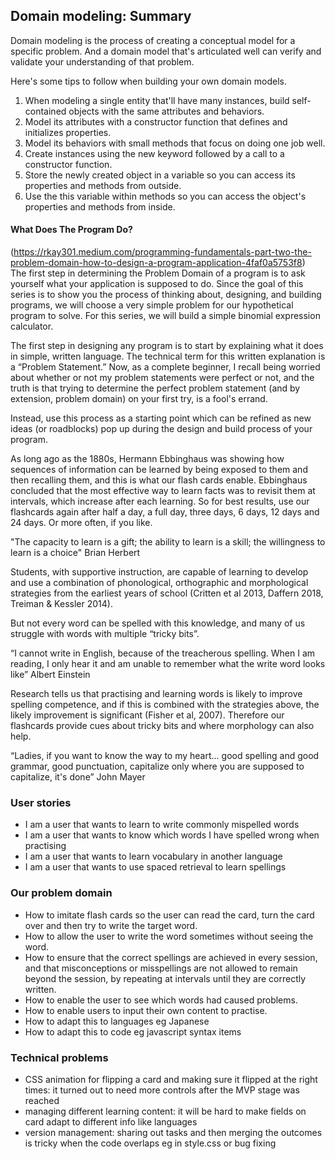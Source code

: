 ## Domain modeling: Summary

Domain modeling is the process of creating a conceptual model for a specific
problem. And a domain model that's articulated well can verify and validate your
understanding of that problem.

Here's some tips to follow when building your own domain models.

1. When modeling a single entity that'll have many instances, build
   self-contained objects with the same attributes and behaviors.
2. Model its attributes with a constructor function that defines and initializes
   properties.
3. Model its behaviors with small methods that focus on doing one job well.
4. Create instances using the new keyword followed by a call to a constructor
   function.
5. Store the newly created object in a variable so you can access its properties
   and methods from outside.
6. Use the this variable within methods so you can access the object's
   properties and methods from inside.

#### What Does The Program Do?

(<a href="https://rkay301.medium.com/programming-fundamentals-part-two-the-problem-domain-how-to-design-a-program-application-4faf0a5753f8">https://rkay301.medium.com/programming-fundamentals-part-two-the-problem-domain-how-to-design-a-program-application-4faf0a5753f8)</a>  
The first step in determining the Problem Domain of a program is to ask yourself
what your application is supposed to do. Since the goal of this series is to
show you the process of thinking about, designing, and building programs, we
will choose a very simple problem for our hypothetical program to solve. For
this series, we will build a simple binomial expression calculator.

The first step in designing any program is to start by explaining what it does
in simple, written language. The technical term for this written explanation is
a “Problem Statement.” Now, as a complete beginner, I recall being worried about
whether or not my problem statements were perfect or not, and the truth is that
trying to determine the perfect problem statement (and by extension, problem
domain) on your first try, is a fool's errand.

Instead, use this process as a starting point which can be refined as new ideas
(or roadblocks) pop up during the design and build process of your program.

As long ago as the 1880s, Hermann Ebbinghaus was showing how sequences of
information can be learned by being exposed to them and then recalling them, and
this is what our flash cards enable. Ebbinghaus concluded that the most
effective way to learn facts was to revisit them at intervals, which increase
after each learning. So for best results, use our flashcards again after half a
day, a full day, three days, 6 days, 12 days and 24 days. Or more often, if you
like.

"The capacity to learn is a gift; the ability to learn is a skill; the
willingness to learn is a choice" Brian Herbert

Students, with supportive instruction, are capable of learning to develop and
use a combination of phonological, orthographic and morphological strategies
from the earliest years of school (Critten et al 2013, Daffern 2018, Treiman &
Kessler 2014).

But not every word can be spelled with this knowledge, and many of us struggle
with words with multiple “tricky bits”.

“I cannot write in English, because of the treacherous spelling. When I am
reading, I only hear it and am unable to remember what the write word looks
like” Albert Einstein

Research tells us that practising and learning words is likely to improve
spelling competence, and if this is combined with the strategies above, the
likely improvement is significant (Fisher et al, 2007). Therefore our flashcards
provide cues about tricky bits and where morphology can also help.

“Ladies, if you want to know the way to my heart... good spelling and good
grammar, good punctuation, capitalize only where you are supposed to capitalize,
it's done” John Mayer

### User stories

- I am a user that wants to learn to write commonly mispelled words
- I am a user that wants to know which words I have spelled wrong when
  practising
- I am a user that wants to learn vocabulary in another language
- I am a user that wants to use spaced retrieval to learn spellings

### Our problem domain

- How to imitate flash cards so the user can read the card, turn the card over
  and then try to write the target word.
- How to allow the user to write the word sometimes without seeing the word.
- How to ensure that the correct spellings are achieved in every session, and
  that misconceptions or misspellings are not allowed to remain beyond the
  session, by repeating at intervals until they are correctly written.
- How to enable the user to see which words had caused problems.
- How to enable users to input their own content to practise.
- How to adapt this to languages eg Japanese
- How to adapt this to code eg javascript syntax items

### Technical problems

- CSS animation for flipping a card and making sure it flipped at the right
  times: it turned out to need more controls after the MVP stage was reached
- managing different learning content: it will be hard to make fields on card
  adapt to different info like languages
- version management: sharing out tasks and then merging the outcomes is tricky
  when the code overlaps eg in style.css or bug fixing
